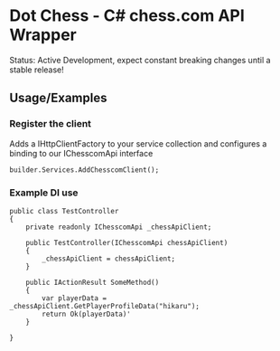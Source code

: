 
# Dot Chess - C# chess.com API Wrapper

Status: Active Development, expect constant breaking changes until a stable release!



## Usage/Examples

### Register the client 
Adds a IHttpClientFactory to your service collection and configures a binding to our IChesscomApi interface
```
builder.Services.AddChesscomClient();
```
### Example DI use
```
public class TestController 
{
    private readonly IChesscomApi _chessApiClient;

    public TestController(IChesscomApi chessApiClient)
    {
        _chessApiClient = chessApiClient;
    }

    public IActionResult SomeMethod()
    {
        var playerData = _chessApiClient.GetPlayerProfileData("hikaru");
        return Ok(playerData)'
    }

}
```

